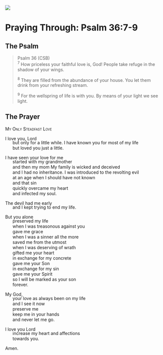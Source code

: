 <img class="intro-right" src="/images/art-paris-psalter.jpg">

<style>
  li {list-style-type: none;}
  p + ul {
    margin-top: -18px;
}
</style>

# Praying Through: Psalm 36:7-9

## The Psalm

>Psalm 36 (CSB)  
><sup>7</sup> How priceless your faithful love is, God! People take refuge in the shadow of your wings. 
>
><sup>8</sup> They are filled from the abundance of your house. You let them drink from your refreshing stream. 
>
><sup>9</sup> For the wellspring of life is with you. By means of your light we see light. 

## The Prayer

<div style="font-variant: small-caps;">
My Only Steadfast Love
</div>

I love you, Lord
* but only for a little while.
I have known you for most of my life
* but loved you just a little.

I have seen your love for me
* started with my grandmother
* and then my mom
My family is wicked and deceived
* and I had no inheritance.
I was introduced to the revolting evil
* at an age when I should have not known
* and that sin
* quickly overcame my heart
* and infected my soul.

The devil had me early
* and I kept trying to end my life.

But you alone
* preserved my life
* when I was treasonous against you
* gave me grace
* when I was a sinner all the more
* saved me from the utmost
* when I was deserving of wrath
* gifted me your heart
* in exchange for my concrete
* gave me your Son
* in exchange for my sin
* gave me your Spirit
* so I will be marked as your son
* forever.

My God,
* your love as always been on my life
* and I see it now
* preserve me
* keep me in your hands
* and never let me go.

I love you Lord
* increase my heart and affections
* towards you.

Amen.
